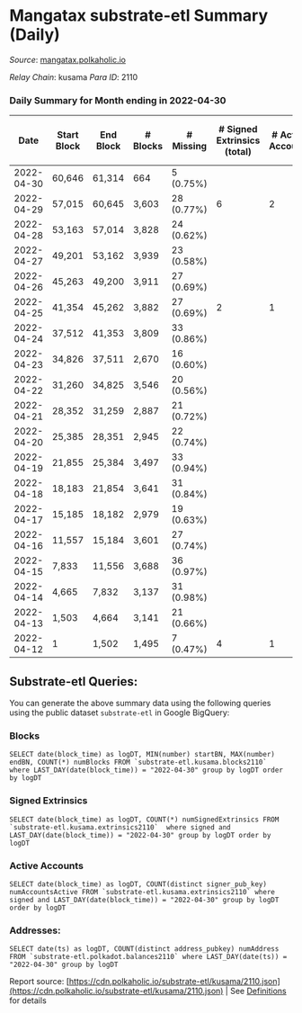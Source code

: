 # Mangatax substrate-etl Summary (Daily)

_Source_: [mangatax.polkaholic.io](https://mangatax.polkaholic.io)

*Relay Chain*: kusama
*Para ID*: 2110



### Daily Summary for Month ending in 2022-04-30


| Date | Start Block | End Block | # Blocks | # Missing | # Signed Extrinsics (total) | # Active Accounts | # Addresses with Balances | # Events | # Transfers | # XCM Transfers In | # XCM Transfers Out |
| ---- | ----------- | --------- | -------- | --------- | --------------------------- | ----------------- | ------------------------- | -------- | ----------- | ------------------ | ------------------- |
| 2022-04-30 | 60,646 | 61,314 | 664 | 5 (0.75%) |  |  | 8 | 1,336 |   |   |   |
| 2022-04-29 | 57,015 | 60,645 | 3,603 | 28 (0.77%) | 6 | 2 |  | 7,241 |   |   |   |
| 2022-04-28 | 53,163 | 57,014 | 3,828 | 24 (0.62%) |  |  |  | 7,676 |   |   |   |
| 2022-04-27 | 49,201 | 53,162 | 3,939 | 23 (0.58%) |  |  |  | 7,900 |   |   |   |
| 2022-04-26 | 45,263 | 49,200 | 3,911 | 27 (0.69%) |  |  |  | 7,848 |   |   |   |
| 2022-04-25 | 41,354 | 45,262 | 3,882 | 27 (0.69%) | 2 | 1 |  | 7,789 |   |   |   |
| 2022-04-24 | 37,512 | 41,353 | 3,809 | 33 (0.86%) |  |  |  | 7,639 |   |   |   |
| 2022-04-23 | 34,826 | 37,511 | 2,670 | 16 (0.60%) |  |  |  | 5,355 |   |   |   |
| 2022-04-22 | 31,260 | 34,825 | 3,546 | 20 (0.56%) |  |  |  | 7,111 |   |   |   |
| 2022-04-21 | 28,352 | 31,259 | 2,887 | 21 (0.72%) |  |  |  | 5,797 |   |   |   |
| 2022-04-20 | 25,385 | 28,351 | 2,945 | 22 (0.74%) |  |  |  | 5,904 |   |   |   |
| 2022-04-19 | 21,855 | 25,384 | 3,497 | 33 (0.94%) |  |  |  | 7,014 |   |   |   |
| 2022-04-18 | 18,183 | 21,854 | 3,641 | 31 (0.84%) |  |  |  | 7,304 |   |   |   |
| 2022-04-17 | 15,185 | 18,182 | 2,979 | 19 (0.63%) |  |  |  | 5,978 |   |   |   |
| 2022-04-16 | 11,557 | 15,184 | 3,601 | 27 (0.74%) |  |  |  | 7,224 |   |   |   |
| 2022-04-15 | 7,833 | 11,556 | 3,688 | 36 (0.97%) |  |  |  | 7,397 |   |   |   |
| 2022-04-14 | 4,665 | 7,832 | 3,137 | 31 (0.98%) |  |  |  | 6,297 |   |   |   |
| 2022-04-13 | 1,503 | 4,664 | 3,141 | 21 (0.66%) |  |  |  | 6,294 |   |   |   |
| 2022-04-12 | 1 | 1,502 | 1,495 | 7 (0.47%) | 4 | 1 |  | 2,998 |   |   |   |

## Substrate-etl Queries:
You can generate the above summary data using the following queries using the public dataset `substrate-etl` in Google BigQuery:


### Blocks
```
SELECT date(block_time) as logDT, MIN(number) startBN, MAX(number) endBN, COUNT(*) numBlocks FROM `substrate-etl.kusama.blocks2110`  where LAST_DAY(date(block_time)) = "2022-04-30" group by logDT order by logDT
```


### Signed Extrinsics
```
SELECT date(block_time) as logDT, COUNT(*) numSignedExtrinsics FROM `substrate-etl.kusama.extrinsics2110`  where signed and LAST_DAY(date(block_time)) = "2022-04-30" group by logDT order by logDT
```


### Active Accounts
```
SELECT date(block_time) as logDT, COUNT(distinct signer_pub_key) numAccountsActive FROM `substrate-etl.kusama.extrinsics2110` where signed and LAST_DAY(date(block_time)) = "2022-04-30" group by logDT order by logDT
```


### Addresses:
```
SELECT date(ts) as logDT, COUNT(distinct address_pubkey) numAddress FROM `substrate-etl.polkadot.balances2110` where LAST_DAY(date(ts)) = "2022-04-30" group by logDT
```



Report source: [https://cdn.polkaholic.io/substrate-etl/kusama/2110.json](https://cdn.polkaholic.io/substrate-etl/kusama/2110.json) | See [Definitions](/DEFINITIONS.md) for details
